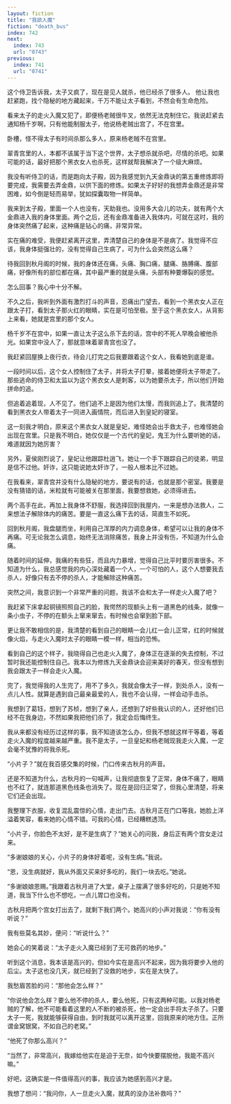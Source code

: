 ```yaml
---
layout: fiction
title: "我欲入魔"
fiction: "death_bus"
index: 742
next:
  index: 743
  url: "0743"
previous:
  index: 741
  url: "0741"
---
```

这个侍卫告诉我，太子又疯了，现在是见人就杀，他已经杀了很多人。  他让我也赶紧跑，找个隐秘的地方藏起来，千万不能让太子看到，不然会有生命危险。

看来太子的走火入魔又犯了，即便杨老贼很牛叉，依然无法克制住它。我说赶紧去通知杨千岁啊，只有他能制服太子，他说杨老贼出宫了，不在宫里。

卧槽，怪不得太子有时间杀那么多人，原来杨老贼不在宫里。

翠青宫里的人，本都不该属于当下这个世界，太子想杀就杀吧，尽情的杀吧。如果可能的话，最好把那个黑衣女人也杀死，这样就帮我解决了一个级大麻烦。

我没有听侍卫的话，而是跑向太子殿，因为我感觉到九天金鼎诀的第五重修炼即将要完成，我需要去弄金鼎，以供下面的修炼。如果太子好好的我想弄金鼎还是非常困难，如今倒是轻而易举，犹如探囊取物一样简单。

我来到太子殿，里面一个人也没有，天助我也。没用多大会儿的功夫，就有两个大金鼎进入我的身体里面。两个之后，还有金鼎准备进入我体内，可就在这时，我的身体突然痛了起来，这种痛是钻心的痛，非常异常。

实在痛的难受，我便赶紧离开这里，弄清楚自己的身体是不是病了。我觉得不应该，我身体挺强壮的，没有觉得自己生病了，可为什么会突然这么痛？

待我回到秋月阁的时候，我的身体还在痛，头痛、胸口痛，腿痛、胳膊痛、腹部痛，好像所有的部位都在痛，其中最严重的就是头痛，头部有种要爆裂的感觉。

怎么回事？我心中十分不解。

不久之后，我听到外面有激烈打斗的声音，忍痛出门望去，看到一个黑衣女人正在跟太子打，看到太子那火红的眼睛，实在是可怕至极。至于这个黑衣女人，从背影上来看，她就是宫里的那个女人。

杨千岁不在宫中，如果一直让太子这么杀下去的话，宫中的不死人早晚会被他杀光。如果宫中没人了，那就意味着翠青宫也没了。

我赶紧回屋换上夜行衣，待会儿打完之后我要跟着这个女人，我看她到底是谁。

一段时间以后，这个女人控制住了太子，并将太子打晕，接着她便将太子带走了。那些逃命的侍卫和太监以为这个黑衣女人是刺客，以为她要杀太子，所以他们开始拼命的追。

但追着追着现，人不见了。他们追不上是因为他们太慢，而我则追上了。我清楚的看到黑衣女人带着太子一同进入画情院，而后进入到皇妃的寝室。

这一刻我才明白，原来这个黑衣女人就是皇妃，难怪她会出手救太子，也难怪她会出现在宫里。只是我不明白，她仅仅是一个古代的皇妃，鬼王为什么要听她的话，难道就因为她厉害？

另外，夏侯刚烈说了，皇妃让他跟踪杜逍飞，她让一个手下跟踪自己的徒弟，明显是信不过他。奸诈，这只能说她太奸诈了，一般人根本比不过她。

在我看来，翠青宫并没有什么隐秘的地方，要说有的话，也就是那个密室。我要是没有猜错的话，米粒就有可能被关在那里面，我要想救她，必须得进去。

两个高手在此，再加上我身体不舒服，我选择回到我屋内，一来是想办法救人，二来想法子解除体内的痛苦。要是一直这么痛下去的话，简直生不如死。

回到秋月阁，我盘腿而坐，利用自己浑厚的内力调息身体，希望可以让我的身体不再痛。可无论我怎么调息，始终无法消除痛苦，我身上并没有伤，不知道为什么会痛。

随着时间的延伸，我痛的有些狂，而且内力暴增，觉得自己比平时要厉害很多。不知道为什么，我总感觉我的内心深处藏着一个人，一个可怕的人，这个人想要我去杀人，好像只有去不停的杀人，才能解除这种痛苦。

突然之间，我意识到一个非常严重的问题，我该不会和太子一样走火入魔了吧？

我赶紧下床拿起铜镜照照自己的脸，我愕然的现额头上有一道黑色的线条，就像一条小虫子，不停的在额头上窜来窜去，有时候也会窜到脸下部。

更让我不敢相信的是，我清楚的看到自己的眼睛一会儿红一会儿正常，红的时候就像火焰，与走火入魔时太子的眼睛一模一样，相当的恐怖。

看到自己的这个样子，我晓得自己也走火入魔了，身体正在逐渐的失去控制，不过暂时我还能控制住自己。我本以为修炼九天金鼎诀会迎来美好的春天，但没有想到我会跟太子一样会走火入魔。

完了，我觉得我的人生完了，用不了多久，我就会像太子一样，到处杀人，没有一点儿人性。就算是遇到自己最亲最爱的人，我也不会认得，一样会动手击杀。

我想到了葛钰，想到了苏桢，想到了亲人，还想到了好些我认识的人，还好他们已经不在我身边，不然如果我把他们杀了，我定会后悔终生。

我从来都没有经历过这样的事，我不知道该怎么办，但我不想就这样干等着，等着走火入魔的程度越来越严重。我不是太子，一旦皇妃和杨老贼现我走火入魔，一定会毫不犹豫的将我杀死。

“小片子？”就在我百感交集的时候，门口传来古秋月的声音。

还是不知道为什么，古秋月的一句喊声，让我彻底恢复了正常，身体不痛了，眼睛也不红了，就连那道黑色线条也消失了。现在是回归正常了，但我心里清楚，将来它们还会出现。

我整理下衣服，收复混乱震惊的心情，走出门去。古秋月正在门口等我，她脸上洋溢着笑容，看来她的心情不错。可我的心情，已经糟糕透顶。

“小片子，你脸色不太好，是不是生病了？”她关心的问我，身后正有两个宫女走过来。

“多谢娘娘的关心，小片子的身体好着呢，没有生病。”我说。

“恩，没生病就好，我从外面又买来好多吃的，我们一块去吃。”她说。

“多谢娘娘恩赐。”我跟着古秋月进了大堂，桌子上摆满了很多好吃的，只是她不知道，我当下什么也不想吃，一点儿胃口也没有。

古秋月把两个宫女打出去了，就剩下我们两个。她高兴的小声对我说：“你有没有听说？”

我有些莫名其妙，便问：“听说什么？”

她会心的笑着说：“太子走火入魔已经到了无可救药的地步。”

听到这个消息，我本该是高兴的，但如今实在是高兴不起来，因为我将要步入他的后尘。太子这也没几天，就已经到了没救的地步，实在是太快了。

我愁眉苦脸的问：“那他会怎么样？”

“你说他会怎么样？要么他不停的杀人，要么他死，只有这两种可能。以我对杨老贼的了解，他不可能看着这里的人不断的被杀死，他一定会出手将太子杀了。只要太子一死，我就能够获得自由，到时我就可以离开这里，回我原来的地方住。正所谓金窝银窝，不如自己的老窝。”

“他死了你那么高兴？”

“当然了，非常高兴，我嫁给他实在是迫于无奈，如今快要摆脱他，我能不高兴嘛。”

好吧，这确实是一件值得高兴的事，我应该为她感到高兴才是。

我想了想问：“我问你，人一旦走火入魔，就真的没办法补救吗？”